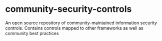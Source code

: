 # community-security-controls
An open source repository of community-maintained information security controls. Contains controls mapped to other frameworks as well as community best practices
